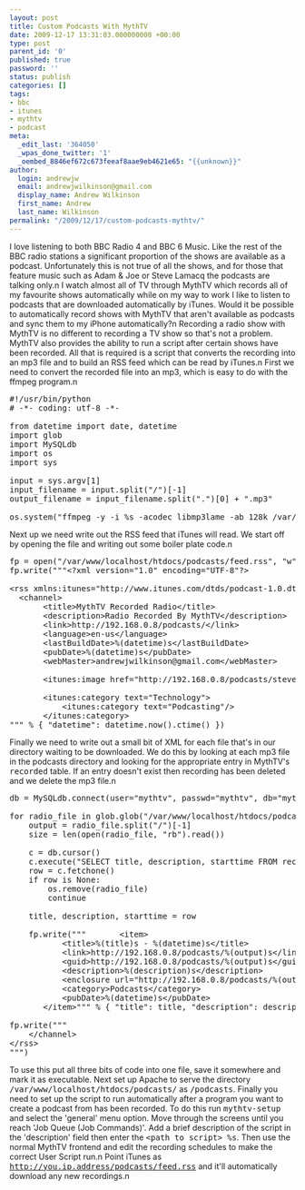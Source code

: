 ```yaml
---
layout: post
title: Custom Podcasts With MythTV
date: 2009-12-17 13:31:03.000000000 +00:00
type: post
parent_id: '0'
published: true
password: ''
status: publish
categories: []
tags:
- bbc
- itunes
- mythtv
- podcast
meta:
  _edit_last: '364050'
  _wpas_done_twitter: '1'
  _oembed_8846ef672c673feeaf8aae9eb4621e65: "{{unknown}}"
author:
  login: andrewjw
  email: andrewjwilkinson@gmail.com
  display_name: Andrew Wilkinson
  first_name: Andrew
  last_name: Wilkinson
permalink: "/2009/12/17/custom-podcasts-mythtv/"
---
```

I love listening to both BBC Radio 4 and BBC 6 Music. Like the rest of the BBC radio stations a significant proportion of the shows are available as a podcast. Unfortunately this is not true of all the shows, and for those that feature music such as Adam &amp; Joe or Steve Lamacq the podcasts are talking only.n
I watch almost all of TV through MythTV which records all of my favourite shows automatically while on my way to work I like to listen to podcasts that are downloaded automatically by iTunes. Would it be possible to automatically record shows with MythTV that aren't available as podcasts and sync them to my iPhone automatically?n
Recording a radio show with MythTV is no different to recording a TV show so that's not a problem. MythTV also provides the ability to run a script after certain shows have been recorded. All that is required is a script that converts the recording into an mp3 file and to build an RSS feed which can be read by iTunes.n
First we need to convert the recorded file into an mp3, which is easy to do with the ffmpeg program.n
<pre>
#!/usr/bin/python
# -*- coding: utf-8 -*-

from datetime import date, datetime
import glob
import MySQLdb
import os
import sys

input = sys.argv[1]
input_filename = input.split("/")[-1]
output_filename = input_filename.split(".")[0] + ".mp3"

os.system("ffmpeg -y -i %s -acodec libmp3lame -ab 128k /var/www/localhost/htdocs/podcasts/%s &gt; /dev/null" % (input, output_filename))
</pre>
Next up we need write out the RSS feed that iTunes will read. We start off by opening the file and writing out some boiler plate code.n
<pre>
fp = open("/var/www/localhost/htdocs/podcasts/feed.rss", "w")
fp.write("""&lt;?xml version="1.0" encoding="UTF-8"?&gt;

&lt;rss xmlns:itunes="http://www.itunes.com/dtds/podcast-1.0.dtd" version="2.0"&gt;
  &lt;channel&gt;
       &lt;title&gt;MythTV Recorded Radio&lt;/title&gt;
       &lt;description&gt;Radio Recorded By MythTV&lt;/description&gt;
       &lt;link&gt;http://192.168.0.8/podcasts/&lt;/link&gt;
       &lt;language&gt;en-us&lt;/language&gt;
       &lt;lastBuildDate&gt;%(datetime)s&lt;/lastBuildDate&gt;
       &lt;pubDate&gt;%(datetime)s&lt;/pubDate&gt;
       &lt;webMaster&gt;andrewjwilkinson@gmail.com&lt;/webMaster&gt;

       &lt;itunes:image href="http://192.168.0.8/podcasts/stevelamacq.jpg"/&gt;

       &lt;itunes:category text="Technology"&gt;
           &lt;itunes:category text="Podcasting"/&gt;
       &lt;/itunes:category&gt;
""" % { "datetime": datetime.now().ctime() })
</pre>
Finally we need to write out a small bit of XML for each file that's in our directory waiting to be downloaded. We do this by looking at each mp3 file in the podcasts directory and looking for the appropriate entry in MythTV's <tt>recorded</tt> table. If an entry doesn't exist then recording has been deleted and we delete the mp3 file.n
<pre>
db = MySQLdb.connect(user="mythtv", passwd="mythtv", db="mythconverg")

for radio_file in glob.glob("/var/www/localhost/htdocs/podcasts/*.mp3"):
    output = radio_file.split("/")[-1]
    size = len(open(radio_file, "rb").read())

    c = db.cursor()
    c.execute("SELECT title, description, starttime FROM recorded WHERE basename=%s", (output.split(".")[0] + ".mpg", ))
    row = c.fetchone()
    if row is None:
        os.remove(radio_file)
        continue

    title, description, starttime = row

    fp.write("""       &lt;item&gt;
           &lt;title&gt;%(title)s - %(datetime)s&lt;/title&gt;
           &lt;link&gt;http://192.168.0.8/podcasts/%(output)s&lt;/link&gt;
           &lt;guid&gt;http://192.168.0.8/podcasts/%(output)s&lt;/guid&gt;
           &lt;description&gt;%(description)s&lt;/description&gt;
           &lt;enclosure url="http://192.168.0.8/podcasts/%(output)s" length="%(output_size)s" type="audio/mpeg"/&gt;
           &lt;category&gt;Podcasts&lt;/category&gt;
           &lt;pubDate&gt;%(datetime)s&lt;/pubDate&gt;
       &lt;/item&gt;""" % { "title": title, "description": description, "datetime": starttime, "output": output, "output_size": size })

fp.write("""
    &lt;/channel&gt;
&lt;/rss&gt;
""")
</pre>
To use this put all three bits of code into one file, save it somewhere and mark it as executable. Next set up Apache to serve the directory <tt>/var/www/localhost/htdocs/podcasts/</tt> as <tt>/podcasts</tt>. Finally you need to set up the script to run automatically after a program you want to create a podcast from has been recorded. To do this run <tt>mythtv-setup</tt> and select the 'general' menu option. Move through the screens until you reach 'Job Queue (Job Commands)'. Add a brief description of the script in the 'description' field then enter the <tt>&lt;path to script&gt; %s</tt>. Then use the normal MythTV frontend and edit the recording schedules to make the correct User Script run.n
Point iTunes as <tt>http://you.ip.address/podcasts/feed.rss</tt> and it'll automatically download any new recordings.n
